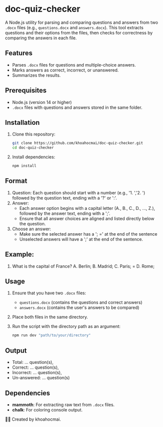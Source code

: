 # doc-quiz-checker

A Node.js utility for parsing and comparing questions and answers from two `.docx` files (e.g., `questions.docx` and `answers.docx`). This tool extracts questions and their options from the files, then checks for correctness by comparing the answers in each file.

## Features
- Parses `.docx` files for questions and multiple-choice answers.
- Marks answers as correct, incorrect, or unanswered.
- Summarizes the results.

## Prerequisites
- Node.js (version 14 or higher)
- `.docx` files with questions and answers stored in the same folder.

## Installation
1. Clone this repository:
    ```bash
    git clone https://github.com/khoahocmai/doc-quiz-checker.git
    cd doc-quiz-checker
    ```

2. Install dependencies:
    ```bash
    npm install
    ```

## Format
1. Question: Each question should start with a number (e.g., '1. ','2. ') followed by the question text, ending with a '?' or ':'.
2. Answer:
    - Each answer option begins with a capital letter (A., B., C., D., ..., Z.), followed by the answer text, ending with a ';'.
    - Ensure that all answer choices are aligned and listed directly below the question.
3. Choose an answer:
    - Make sure the selected answer has a '; =' at the end of the sentence
    - Unselected answers will have a ';' at the end of the sentence.
  
## Example:
1. What is the capital of France?
A. Berlin;
B. Madrid;
C. Paris; =
D. Rome;

## Usage
1. Ensure that you have two `.docx` files:
   - `questions.docx` (contains the questions and correct answers)
   - `answers.docx` (contains the user's answers to be compared)

2. Place both files in the same directory.

3. Run the script with the directory path as an argument:
    ```bash
    npm run dev "path/to/your/directory"
    ```

## Output
- Total: ... question(s),
- Correct: ... question(s),
- Incorrect: ... question(s),
- Un-answered: ... question(s)

## Dependencies
- **mammoth**: For extracting raw text from `.docx` files.
- **chalk**: For coloring console output.

👨‍💻 Created by khoahocmai.
